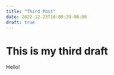 ```yaml
---
title: "Third Post"
date: 2022-12-23T16:00:29-08:00
draft: true
---
```


# This is my third draft


Hello!
